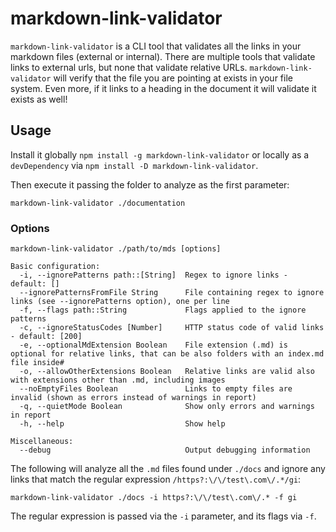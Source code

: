 # markdown-link-validator

`markdown-link-validator` is a CLI tool that validates all the links
in your markdown files (external or internal).
There are multiple tools that validate links to external urls, but none
that validate relative URLs. `markdown-link-validator` will verify that
the file you are pointing at exists in your file system. Even more, if
it links to a heading in the document it will validate it exists as well!


## Usage

Install it globally `npm install -g markdown-link-validator` or locally
as a `devDependency` via `npm install -D markdown-link-validator`.

Then execute it passing the folder to analyze as the first parameter:

```
markdown-link-validator ./documentation
```

### Options

```
markdown-link-validator ./path/to/mds [options]

Basic configuration:
  -i, --ignorePatterns path::[String]  Regex to ignore links - default: []
  --ignorePatternsFromFile String      File containing regex to ignore links (see --ignorePatterns option), one per line
  -f, --flags path::String             Flags applied to the ignore patterns
  -c, --ignoreStatusCodes [Number]     HTTP status code of valid links - default: [200]
  -e, --optionalMdExtension Boolean    File extension (.md) is optional for relative links, that can be also folders with an index.md file inside#
  -o, --allowOtherExtensions Boolean   Relative links are valid also with extensions other than .md, including images
  --noEmptyFiles Boolean               Links to empty files are invalid (shown as errors instead of warnings in report)
  -q, --quietMode Boolean              Show only errors and warnings in report
  -h, --help                           Show help

Miscellaneous:
  --debug                              Output debugging information
```

The following will analyze all the `.md` files found under `./docs` and
ignore any links that match the regular expression `/https?:\/\/test\.com\/.*/gi`:

`markdown-link-validator ./docs -i https?:\/\/test\.com\/.* -f gi`

The regular expression is passed via the `-i` parameter, and its flags via `-f`.
